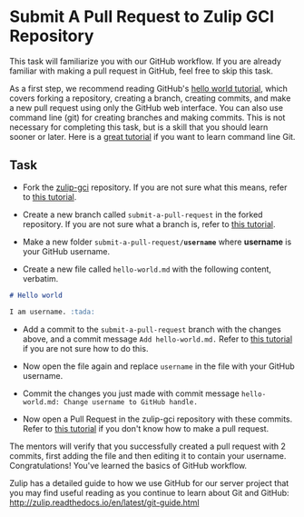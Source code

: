# Submit A Pull Request to Zulip GCI Repository

This task will familiarize you with our GitHub workflow.  If you
are already familiar with making a pull request in GitHub, feel free
to skip this task.

As a first step, we recommend reading GitHub's
[hello world tutorial](https://guides.github.com/activities/hello-world/), which covers
forking a repository, creating a branch, creating commits, and make a new pull request
using only the GitHub web interface. You can also use command line (git) for creating
branches and making commits. This is not necessary for completing this
task, but is a skill that you should learn sooner or later. Here is a
[great tutorial](https://try.github.io) if you want to learn command line Git.

## Task

* Fork the [zulip-gci](https://github.com/zulip/zulip-gci) repository.
If you are not sure what this means, refer to [this tutorial](https://guides.github.com/activities/forking/#fork).

* Create a new branch called `submit-a-pull-request` in the forked repository.
If you are not sure what a branch is, refer to [this tutorial](https://guides.github.com/activities/hello-world/#branch).

* Make a new folder `submit-a-pull-request/`**`username`** where **username** is your GitHub username.

* Create a new file called `hello-world.md` with the following
content, verbatim.

```markdown
# Hello world

I am username. :tada:
```

* Add a commit to the `submit-a-pull-request` branch with the changes above,
and a commit message `Add hello-world.md.`
Refer to
[this tutorial](https://guides.github.com/activities/hello-world/#commit)
if you are not sure how to do this.

* Now open the file again and replace `username` in the file with your
  GitHub username.

* Commit the changes you just made with commit message
`hello-world.md: Change username to GitHub handle.`

* Now open a Pull Request in the zulip-gci repository with these commits. Refer to
[this tutorial](https://guides.github.com/activities/hello-world/#pr)
if you don't know how to make a pull request.

The mentors will verify that you successfully created a pull request
with 2 commits, first adding the file and then editing it to contain
your username.  Congratulations!  You've learned the basics of GitHub
workflow.

Zulip has a detailed guide to how we use GitHub for our server project
that you may find useful reading as you continue to learn about Git and
GitHub: http://zulip.readthedocs.io/en/latest/git-guide.html
